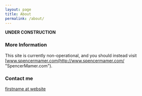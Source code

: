 ```yaml
---
layout: page
title: About
permalink: /about/
---
```


**UNDER CONSTRUCTION**

### More Information

This site is currently non-operational, and you should instead visit [www.spencermamer.com(http://www.spencermamer.com/ "SpencerMamer.com").

### Contact me

[firstname at website](mailto:spencer@spencermamer.me])
